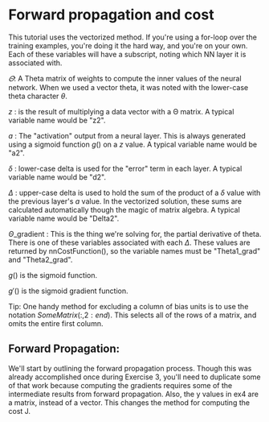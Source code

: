 # Forward propagation and cost
This tutorial uses the vectorized method. If you're using a for-loop over the training examples, you're doing it the hard way, and you're on your own.
Each of these variables will have a subscript, noting which NN layer it is associated with.

$\varTheta$: A Theta matrix of weights to compute the inner values of the neural network. When we used a vector theta, it was noted with the lower-case theta character $\theta$.

$z$ : is the result of multiplying a data vector with a Θ matrix. A typical variable name would be "z2".

$a$ : The "activation" output from a neural layer. This is always generated using a sigmoid function $g()$ on a $z$ value. A typical variable name would be "a2".

$\delta$ : lower-case delta is used for the "error" term in each layer. A typical variable name would be "d2".

$\Delta$ : upper-case delta is used to hold the sum of the product of a $\delta$ value with the previous layer's $a$ value. In the vectorized solution, these sums are calculated automatically though the magic of matrix algebra. A typical variable name would be "Delta2".

$\Theta$_gradient : This is the thing we're solving for, the partial derivative of theta. There is one of these variables associated with each $\Delta$. These values are returned by nnCostFunction(), so the variable names must be "Theta1_grad" and "Theta2_grad".

$g()$ is the sigmoid function.

$g′()$ is the sigmoid gradient function.

Tip: One handy method for excluding a column of bias units is to use the notation $SomeMatrix(:,2:end)$. This selects all of the rows of a matrix, and omits the entire first column.

## Forward Propagation:

We'll start by outlining the forward propagation process. Though this was already accomplished once during Exercise 3, you'll need to duplicate some of that work because computing the gradients requires some of the intermediate results from forward propagation. Also, the y values in ex4 are a matrix, instead of a vector. This changes the method for computing the cost J.
